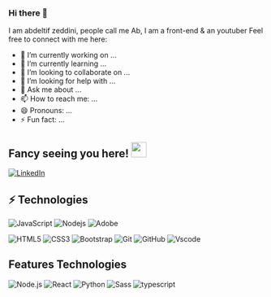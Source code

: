 ### Hi there 👋



I am abdeltif zeddini, people call me Ab,  I am a front-end & an youtuber Feel free to connect with me here:


- 🔭 I’m currently working on ...
- 🌱 I’m currently learning ...
- 👯 I’m looking to collaborate on ...
- 🤔 I’m looking for help with ...
- 💬 Ask me about ...
- 📫 How to reach me: ...
- 😄 Pronouns: ...
- ⚡ Fun fact: ...

## Fancy seeing you here! <img src="https://github.com/izeddweb)i/master/wave.gif" width="30">



[![LinkedIn](https://img.shields.io/badge/LinkedIn-Abdeltif_Zeddini-blue)](https://www.linkedin.com/in/abdeltif-zeddini-635327229/)


<!--
[![Youtube Badge](https://img.shields.io/badge/-koolkanna-darkred?style=flat-square&logo=youtube&logoColor=white&link=https://www.youtube.com/c/koolkanna)]([https://www.youtube.com/c/koolkanna](https://www.youtube.com/channel/UCYTbzkgzwbpwvZbcIX0WVDw))
[![Medium Badge](https://img.shields.io/badge/-@aemmadi-03a57a?style=flat-square&labelColor=000000&logo=Medium&link=https://medium.com/@aemmadi/)](https://medium.com/@aemmadi)
[![Gmail Badge](https://img.shields.io/badge/-kanna6501@gmail.com-c14438?style=flat-square&logo=Gmail&logoColor=white&link=mailto:kanna6501@gmail.com)](mailto:kanna6501@gmail.com)
-->
## ⚡ Technologies

![JavaScript](https://img.shields.io/badge/JavaScript-323330?style=for-the-badge&logo=javascript&logoColor=F7DF1E)
![Nodejs](https://img.shields.io/badge/-Nodejs-black?style=flat-square&logo=Node.js)
![Adobe](https://img.shields.io/badge/Adobe%20Photoshop-31A8FF?style=for-the-badge&logo=Adobe%20Photoshop&logoColor=black)

![HTML5](https://img.shields.io/badge/-HTML5-E34F26?style=flat-square&logo=html5&logoColor=white)
![CSS3](https://img.shields.io/badge/-CSS3-1572B6?style=flat-square&logo=css3)
![Bootstrap](https://img.shields.io/badge/-Bootstrap-563D7C?style=flat-square&logo=bootstrap)
![Git](https://img.shields.io/badge/-Git-black?style=flat-square&logo=git)
![GitHub](https://img.shields.io/badge/-GitHub-181717?style=flat-square&logo=github)
![Vscode](https://img.shields.io/badge/VSCode-0078D4?style=for-the-badge&logo=visual%20studio%20code&logoColor=white)

## Features Technologies 

![Node.js](https://img.shields.io/badge/Node.js-14.x-green?style=flat-square&logo=node.js)
![React](https://img.shields.io/badge/React-17.x-blue?style=flat-square&logo=react)
![Python](https://img.shields.io/badge/Python-FFD43B?style=for-the-badge&logo=python&logoColor=blue)
![Sass](https://img.shields.io/badge/Sass-1.x-pink?style=flat-square&logo=sass)
![typescript](https://img.shields.io/badge/TypeScript-007ACC?style=for-the-badge&logo=typescript&logoColor=white)




<!--
![Github Stats](https://github-readme-stats.vercel.app/api?username=aemmadi&count_private=true&show_icons=true&include_all_commits=true)
![Top Langs](https://github-readme-stats.vercel.app/api/top-langs/?username=aemmadi&hide=TeX&layout=compact)

